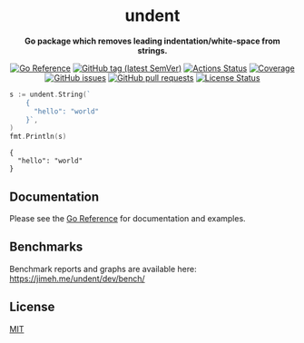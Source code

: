 <h1 align="center">
  undent
</h1>

<p align="center">
  <strong>
    Go package which removes leading indentation/white-space from strings.
  </strong>
</p>

<p align="center">
  <a href="https://pkg.go.dev/github.com/jimeh/undent"><img src="https://img.shields.io/badge/%E2%80%8B-reference-387b97.svg?logo=go&logoColor=white" alt="Go Reference"></a>
  <a href="https://github.com/jimeh/undent/releases"><img src="https://img.shields.io/github/v/tag/jimeh/undent?label=release" alt="GitHub tag (latest SemVer)"></a>
  <a href="https://github.com/jimeh/undent/actions"><img src="https://img.shields.io/github/actions/workflow/status/jimeh/undent/ci.yml?logo=github" alt="Actions Status"></a>
  <a href="https://codeclimate.com/github/jimeh/undent"><img src="https://img.shields.io/codeclimate/coverage/jimeh/undent.svg?logo=code%20climate" alt="Coverage"></a>
  <a href="https://github.com/jimeh/undent/issues"><img src="https://img.shields.io/github/issues-raw/jimeh/undent.svg?style=flat&logo=github&logoColor=white" alt="GitHub issues"></a>
  <a href="https://github.com/jimeh/undent/pulls"><img src="https://img.shields.io/github/issues-pr-raw/jimeh/undent.svg?style=flat&logo=github&logoColor=white" alt="GitHub pull requests"></a>
  <a href="https://github.com/jimeh/undent/blob/main/LICENSE"><img src="https://img.shields.io/github/license/jimeh/undent.svg?style=flat" alt="License Status"></a>
</p>

```go
s := undent.String(`
	{
	  "hello": "world"
	}`,
)
fmt.Println(s)
```

```
{
  "hello": "world"
}
```

## Documentation

Please see the
[Go Reference](https://pkg.go.dev/github.com/jimeh/undent#section-documentation)
for documentation and examples.

## Benchmarks

Benchmark reports and graphs are available here:
https://jimeh.me/undent/dev/bench/

## License

[MIT](https://github.com/jimeh/undent/blob/main/LICENSE)
